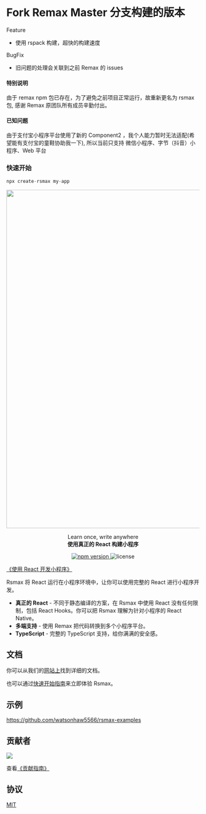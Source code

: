 # Fork Remax Master 分支构建的版本

Feature

 - 使用 rspack 构建，超快的构建速度

BugFix
 -  旧问题的处理会关联到之前 Remax 的 issues

#### 特别说明

由于 remax npm 包已存在，为了避免之前项目正常运行，故重新更名为 rsmax 包, 感谢 Remax 原团队所有成员辛勤付出。


#### 已知问题

由于支付宝小程序平台使用了新的 Component2 ，我个人能力暂时无法适配(希望能有支付宝的童鞋协助我一下), 所以当前只支持 微信小程序、字节（抖音）小程序、Web 平台

### 快速开始

```js
npx create-rsmax my-app
```

<a href="https://remaxjs.wdchiphop.cn">
	<img src="https://gw.alipayobjects.com/mdn/rms_b5fcc5/afts/img/A*7BLVSL14gvoAAAAAAAAAAABkARQnAQ" width="882" />
</a>

<p align="center">
	<span>Learn once, write anywhere</span><br/>
	<strong>使用真正的 React 构建小程序</strong>
</p>

<p class="badges" align="center">
  <a href="https://npmjs.com/package/rsmax">
   <img src="https://img.shields.io/npm/v/rsmax?style=flat-square&colorA=564341&colorB=EDED91" alt="npm version" />
  </a>
  <img src="https://img.shields.io/badge/License-MIT-blue.svg?style=flat-square&colorA=564341&colorB=EDED91" alt="license" />
</p>

[《使用 React 开发小程序》](https://www.yuque.com/seeconf/2020/qsytho)

Rsmax 将 React 运行在小程序环境中，让你可以使用完整的 React 进行小程序开发。

- **真正的 React** - 不同于静态编译的方案，在 Rsmax 中使用 React 没有任何限制，包括 React Hooks。你可以把 Rsmax 理解为针对小程序的 React Native。
- **多端支持** - 使用 Remax 把代码转换到多个小程序平台。
- **TypeScript** - 完整的 TypeScript 支持，给你满满的安全感。

## 文档

你可以从我们的[网站上](https://remaxjs.wdchiphop.cn)找到详细的文档。

也可以通过[快速开始指南](https://remaxjs.wdchiphop.cn/guide/quick-start.html)来立即体验 Rsmax。

## 示例

https://github.com/watsonhaw5566/rsmax-examples

## 贡献者

<a href="https://github.com/remaxjs/remax/graphs/contributors" target="_blank">
  <img src="https://contrib.rocks/image?repo=remaxjs/remax&columns=24">
</a>

查看[《贡献指南》](/CONTRIBUTING.md)

## 协议

[MIT](LICENSE)
